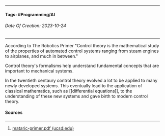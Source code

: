 __________________________________________________________________________
#### **Tags:** #Programming/AI 
###### *Date Of Creation: 2023-10-24*
__________________________________________________________________________

According to The Robotics Primer "Control theory is the mathematical study of the properties of automated control systems ranging from steam engines to airplanes, and much in between."

Control theory's formalisms help understand fundamental concepts that are important to mechanical systems.

In the twentieth centaury control theory evolved a lot to be applied to many newly developed systems. This eventually lead to the application of classical mathematics, such as [[differential equations]], to the understanding of these new systems and gave birth to modern control theory.
#### Sources
__________________________________________________________________________
1. [mataric-primer.pdf (ucsd.edu)](https://pages.ucsd.edu/~ehutchins/cogs8/mataric-primer.pdf)